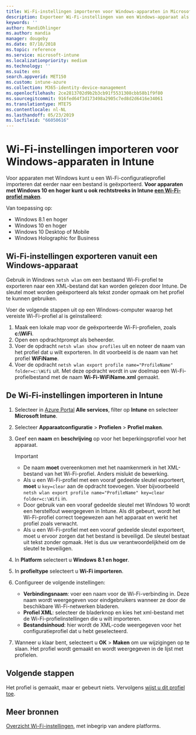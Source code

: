 ```yaml
---
title: Wi-Fi-instellingen importeren voor Windows-apparaten in Microsoft Intune - Azure | Microsoft Docs
description: Exporteer Wi-Fi-instellingen van een Windows-apparaat als een XML-bestand met behulp van netsh wlan. Importeer dit bestand vervolgens in Intune om een Wi-Fi-profiel te maken voor apparaten met Windows 8.1, Windows 10 en Windows Holographic for Business.
keywords: ''
author: MandiOhlinger
ms.author: mandia
manager: dougeby
ms.date: 07/18/2018
ms.topic: reference
ms.service: microsoft-intune
ms.localizationpriority: medium
ms.technology: ''
ms.suite: ems
search.appverid: MET150
ms.custom: intune-azure
ms.collection: M365-identity-device-management
ms.openlocfilehash: 2ce2813702d9b2b3cb91f5531308cbb58b1f9f80
ms.sourcegitcommit: 916fed64f3d173498a2905c7ed8d2d6416e34061
ms.translationtype: MTE75
ms.contentlocale: nl-NL
ms.lasthandoff: 05/23/2019
ms.locfileid: "66050616"
---
```

# <a name="import-wi-fi-settings-for-windows-devices-in-intune"></a>Wi-Fi-instellingen importeren voor Windows-apparaten in Intune

Voor apparaten met Windows kunt u een Wi-Fi-configuratieprofiel importeren dat eerder naar een bestand is geëxporteerd. **Voor apparaten met Windows 10 en hoger kunt u ook rechtstreeks in Intune [een Wi-Fi-profiel maken](wi-fi-settings-windows.md)**.

Van toepassing op:  
- Windows 8.1 en hoger
- Windows 10 en hoger
- Windows 10 Desktop of Mobile
- Windows Holographic for Business

## <a name="export-wi-fi-settings-from-a-windows-device"></a>Wi-Fi-instellingen exporteren vanuit een Windows-apparaat

Gebruik in Windows `netsh wlan` om een bestaand Wi-Fi-profiel te exporteren naar een XML-bestand dat kan worden gelezen door Intune. De sleutel moet worden geëxporteerd als tekst zonder opmaak om het profiel te kunnen gebruiken.

Voer de volgende stappen uit op een Windows-computer waarop het vereiste Wi-Fi-profiel al is geïnstalleerd:

1. Maak een lokale map voor de geëxporteerde Wi-Fi-profielen, zoals **c:\WiFi**.
2. Open een opdrachtprompt als beheerder.
3. Voer de opdracht `netsh wlan show profiles` uit en noteer de naam van het profiel dat u wilt exporteren. In dit voorbeeld is de naam van het profiel **WiFiName**.
4. Voer de opdracht `netsh wlan export profile name="ProfileName" folder=c:\Wifi` uit. Met deze opdracht wordt in uw doelmap een Wi-Fi-profielbestand met de naam **Wi-Fi-WiFiName.xml** gemaakt.

## <a name="import-the-wi-fi-settings-into-intune"></a>De Wi-Fi-instellingen importeren in Intune

1. Selecteer in [Azure Portal](https://portal.azure.com) **Alle services**, filter op **Intune** en selecteer **Microsoft Intune**.
2. Selecteer **Apparaatconfiguratie** > **Profielen** > **Profiel maken**.
3. Geef een **naam** en **beschrijving** op voor het beperkingsprofiel voor het apparaat.

    > [!IMPORTANT]
    > - De naam **moet** overeenkomen met het naamkenmerk in het XML-bestand van het Wi-Fi-profiel. Anders mislukt de bewerking.
    > - Als u een Wi-Fi-profiel met een vooraf gedeelde sleutel exporteert, **moet** u `key=clear` aan de opdracht toevoegen. Voer bijvoorbeeld `netsh wlan export profile name="ProfileName" key=clear folder=c:\Wifi` in.
    > - Door gebruik van een vooraf gedeelde sleutel met Windows 10 wordt een herstelfout weergegeven in Intune. Als dit gebeurt, wordt het Wi-Fi-profiel correct toegewezen aan het apparaat en werkt het profiel zoals verwacht.
    > - Als u een Wi-Fi-profiel met een vooraf gedeelde sleutel exporteert, moet u ervoor zorgen dat het bestand is beveiligd. De sleutel bestaat uit tekst zonder opmaak. Het is dus uw verantwoordelijkheid om de sleutel te beveiligen.

4. In **Platform** selecteert u **Windows 8.1 en hoger**.
5. In **profieltype** selecteert u **Wi-Fi importeren**.
6. Configureer de volgende instellingen:
    - **Verbindingsnaam**: voer een naam voor de Wi-Fi-verbinding in. Deze naam wordt weergegeven voor eindgebruikers wanneer ze door de beschikbare Wi-Fi-netwerken bladeren.
    - **Profiel XML**: selecteer de bladerknop en kies het xml-bestand met de Wi-Fi-profielinstellingen die u wilt importeren.
    - **Bestandsinhoud**: hier wordt de XML-code weergegeven voor het configuratieprofiel dat u hebt geselecteerd.
7. Wanneer u klaar bent, selecteert u **OK** > **Maken** om uw wijzigingen op te slaan. Het profiel wordt gemaakt en wordt weergegeven in de lijst met profielen.

## <a name="next-steps"></a>Volgende stappen

Het profiel is gemaakt, maar er gebeurt niets. Vervolgens [wijst u dit profiel toe](device-profile-assign.md).

## <a name="more-resources"></a>Meer bronnen

[Overzicht Wi-Fi-instellingen](wi-fi-settings-configure.md), met inbegrip van andere platforms.
